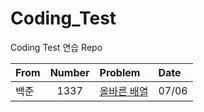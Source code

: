 # Coding_Test
Coding Test 연습 Repo

|From|Number|Problem|Date|
|---|:---:|:---|:---|
|백준|1337|[올바른 배열](https://www.acmicpc.net/problem/1337)|07/06|
